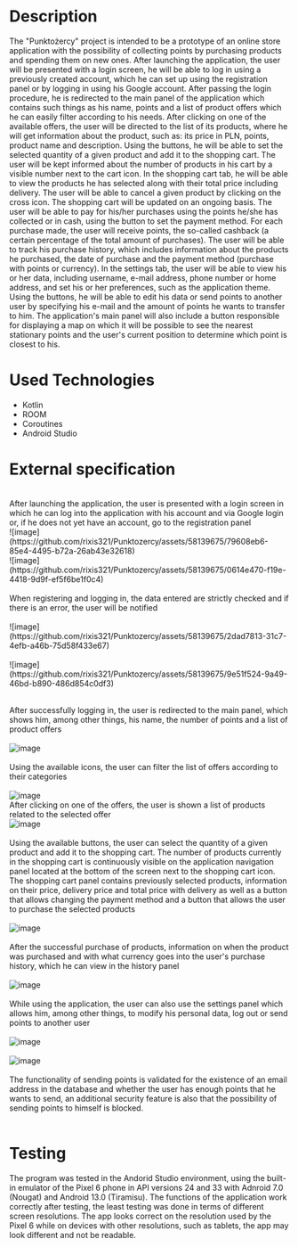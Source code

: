 # Description
The "Punktożercy" project is intended to be a prototype of an online store application with the possibility of collecting points by purchasing products and spending them on new ones. After launching the application, the user will be presented with a login screen, he will be able to log in using a previously created account, which he can set up using the registration panel or by logging in using his Google account. After passing the login procedure, he is redirected to the main panel of the application which contains such things as his name, points and a list of product offers which he can easily filter according to his needs. After clicking on one of the available offers, the user will be directed to the list of its products, where he will get information about the product, such as: its price in PLN, points, product name and description. Using the buttons, he will be able to set the selected quantity of a given product and add it to the shopping cart. 
The user will be kept informed about the number of products in his cart by a visible number next to the cart icon. In the shopping cart tab, he will be able to view the products he has selected along with their total price including delivery. The user will be able to cancel a given product by clicking on the cross icon. The shopping cart will be updated on an ongoing basis. The user will be able to pay for his/her purchases using the points he/she has collected or in cash, using the button to set the payment method. For each purchase made, the user will receive points, the so-called cashback (a certain percentage of the total amount of purchases). The user will be able to track his purchase history, which includes information about the products he purchased, the date of purchase and the payment method (purchase with points or currency). In the settings tab, the user will be able to view his or her data, including username, e-mail address, phone number or home address, and set his or her preferences, such as the application theme.
Using the buttons, he will be able to edit his data or send points to another user by specifying his e-mail and the amount of points he wants to transfer to him. The application's main panel will also include a button responsible for displaying a map on which it will be possible to see the nearest stationary points and the user's current position to determine which point is closest to his.

# Used Technologies
- Kotlin
- ROOM
- Coroutines
- Android Studio

# External specification
<br />
After launching the application, the user is presented with a login screen in which he can log into the application with his account and via Google login or, if he does not yet have an account, go to the registration panel 
<br/>
![image](https://github.com/rixis321/Punktozercy/assets/58139675/79608eb6-85e4-4495-b72a-26ab43e32618)
<br/>
![image](https://github.com/rixis321/Punktozercy/assets/58139675/0614e470-f19e-4418-9d9f-ef5f6be1f0c4)
<br />
<br/>
When registering and logging in, the data entered are strictly checked and if there is an error, the user will be notified
<br />
<br/>
![image](https://github.com/rixis321/Punktozercy/assets/58139675/2dad7813-31c7-4efb-a46b-75d58f433e67)
<br/>
<br />
![image](https://github.com/rixis321/Punktozercy/assets/58139675/9e51f524-9a49-46bd-b890-486d854c0df3)
<br/>
<br />

After successfully logging in, the user is redirected to the main panel, which shows him, among other things, his name, the number of points and a list of product offers
<br/>
<br />
![image](https://github.com/rixis321/Punktozercy/assets/58139675/cf105be0-eb10-4a72-bb35-c875a58c59c6)
<br/>
<br />
Using the available icons, the user can filter the list of offers according to their categories
<br />
<br />
![image](https://github.com/rixis321/Punktozercy/assets/58139675/19607e53-afca-48aa-914f-cd6a062d4ca1)
<br/>
After clicking on one of the offers, the user is shown a list of products related to the selected offer
<br/>
![image](https://github.com/rixis321/Punktozercy/assets/58139675/67974b6a-4f99-43c6-bc1d-4f7f50e13a07)
<br/>
<br />
Using the available buttons, the user can select the quantity of a given product and add it to the shopping cart. The number of products currently in the shopping cart is continuously visible on the application navigation panel located at the bottom of the screen next to the shopping cart icon. The shopping cart panel contains previously selected products, information on their price, delivery price and total price with delivery as well as a button that allows changing the payment method and a button that allows the user to purchase the selected products
<br/>
<br />
![image](https://github.com/rixis321/Punktozercy/assets/58139675/14e1225f-7bbe-413d-bf51-5af4b7761b91)
<br />
<br/>
After the successful purchase of products, information on when the product was purchased and with what currency goes into the user's purchase history, which he can view in the history panel
<br />
<br/>
![image](https://github.com/rixis321/Punktozercy/assets/58139675/39412d03-daa6-45ca-b1d2-8214ef5d51aa)
<br />
<br/>
While using the application, the user can also use the settings panel which allows him, among other things, to modify his personal data, log out or send points to another user
<br />
<br/>
![image](https://github.com/rixis321/Punktozercy/assets/58139675/58167db4-7406-4582-91d1-5ed6214643b4)
<br />
<br/>
![image](https://github.com/rixis321/Punktozercy/assets/58139675/7d9df6f3-1802-462b-9cf8-8f5075a667a1)
<br />
<br/>
The functionality of sending points is validated for the existence of an email address in the database and whether the user has enough points that he wants to send, an additional security feature is also that the possibility of sending points to himself is blocked.
<br />
<br/>
# Testing
The program was tested in the Andorid Studio environment, using the built-in emulator of the Pixel 6 phone in API versions 24 and 33 with Adnroid 7.0 (Nougat) and Android 13.0 (Tiramisu). The functions of the application work correctly after testing, the least testing was done in terms of different screen resolutions. The app looks correct on the resolution used by the Pixel 6 while on devices with other resolutions, such as tablets, the app may look different and not be readable.

